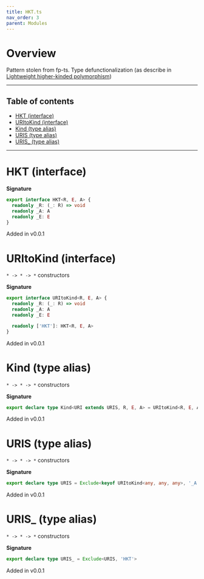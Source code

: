 ```yaml
---
title: HKT.ts
nav_order: 3
parent: Modules
---
```


# Overview

Pattern stolen from fp-ts. Type defunctionalization (as describe in [Lightweight higher-kinded polymorphism](https://www.cl.cam.ac.uk/~jdy22/papers/lightweight-higher-kinded-polymorphism.pdf))

---

<h2 class="text-delta">Table of contents</h2>

- [HKT (interface)](#hkt-interface)
- [URItoKind (interface)](#uritokind-interface)
- [Kind (type alias)](#kind-type-alias)
- [URIS (type alias)](#uris-type-alias)
- [URIS\_ (type alias)](#uris_-type-alias)

---

# HKT (interface)

**Signature**

```ts
export interface HKT<R, E, A> {
  readonly _R: (_: R) => void
  readonly _A: A
  readonly _E: E
}
```

Added in v0.0.1

# URItoKind (interface)

`* -> * -> *` constructors

**Signature**

```ts
export interface URItoKind<R, E, A> {
  readonly _R: (_: R) => void
  readonly _A: A
  readonly _E: E

  readonly ['HKT']: HKT<R, E, A>
}
```

Added in v0.0.1

# Kind (type alias)

`* -> * -> *` constructors

**Signature**

```ts
export declare type Kind<URI extends URIS, R, E, A> = URItoKind<R, E, A>[URI]
```

Added in v0.0.1

# URIS (type alias)

`* -> * -> *` constructors

**Signature**

```ts
export declare type URIS = Exclude<keyof URItoKind<any, any, any>, '_A' | '_E' | '_R'>
```

Added in v0.0.1

# URIS\_ (type alias)

`* -> * -> *` constructors

**Signature**

```ts
export declare type URIS_ = Exclude<URIS, 'HKT'>
```

Added in v0.0.1
